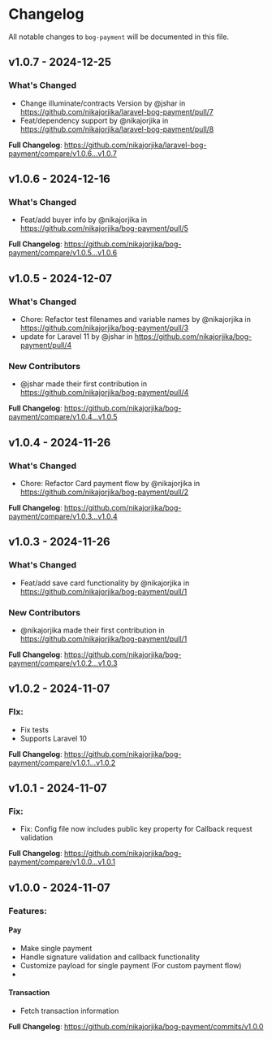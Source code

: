 # Changelog

All notable changes to `bog-payment` will be documented in this file.

## v1.0.7 - 2024-12-25

### What's Changed

* Change illuminate/contracts Version by @jshar in https://github.com/nikajorjika/laravel-bog-payment/pull/7
* Feat/dependency support by @nikajorjika in https://github.com/nikajorjika/laravel-bog-payment/pull/8

**Full Changelog**: https://github.com/nikajorjika/laravel-bog-payment/compare/v1.0.6...v1.0.7

## v1.0.6 - 2024-12-16

### What's Changed

* Feat/add buyer info by @nikajorjika in https://github.com/nikajorjika/bog-payment/pull/5

**Full Changelog**: https://github.com/nikajorjika/bog-payment/compare/v1.0.5...v1.0.6

## v1.0.5 - 2024-12-07

### What's Changed

* Chore: Refactor test filenames and variable names by @nikajorjika in https://github.com/nikajorjika/bog-payment/pull/3
* update for Laravel 11 by @jshar in https://github.com/nikajorjika/bog-payment/pull/4

### New Contributors

* @jshar made their first contribution in https://github.com/nikajorjika/bog-payment/pull/4

**Full Changelog**: https://github.com/nikajorjika/bog-payment/compare/v1.0.4...v1.0.5

## v1.0.4 - 2024-11-26

### What's Changed

* Chore: Refactor Card payment flow by @nikajorjika in https://github.com/nikajorjika/bog-payment/pull/2

**Full Changelog**: https://github.com/nikajorjika/bog-payment/compare/v1.0.3...v1.0.4

## v1.0.3 - 2024-11-26

### What's Changed

* Feat/add save card functionality by @nikajorjika in https://github.com/nikajorjika/bog-payment/pull/1

### New Contributors

* @nikajorjika made their first contribution in https://github.com/nikajorjika/bog-payment/pull/1

**Full Changelog**: https://github.com/nikajorjika/bog-payment/compare/v1.0.2...v1.0.3

## v1.0.2 - 2024-11-07

### FIx:

- Fix tests
- Supports Laravel 10

**Full Changelog**: https://github.com/nikajorjika/bog-payment/compare/v1.0.1...v1.0.2

## v1.0.1 - 2024-11-07

### Fix:

- Fix: Config file now includes public key property for Callback request validation

**Full Changelog**: https://github.com/nikajorjika/bog-payment/compare/v1.0.0...v1.0.1

## v1.0.0 - 2024-11-07

### Features:

#### Pay

- Make single payment
- Handle signature validation and callback functionality
- Customize payload for single payment (For custom payment flow)
- 

#### Transaction

- Fetch transaction information

**Full Changelog**: https://github.com/nikajorjika/bog-payment/commits/v1.0.0
